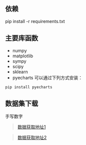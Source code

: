 ## 依赖
pip install -r requirements.txt
## 主要库函数
- numpy
- matplotlib
- sympy
- scipy
- sklearn
- pyecharts
可以通过下列方式安装：
```shell
pip install pyecharts
```
## 数据集下载
手写数字
> [数据获取地址1](https://github.com/YUZIYE/GitChat/tree/master/HandWriting/MNIST_data)

> [数据获取地址2](https://share.weiyun.com/bd93d31df63ff05a8d3615f26c2eb8e4)